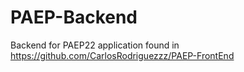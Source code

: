 # PAEP-Backend

Backend for PAEP22 application found in https://github.com/CarlosRodriguezzz/PAEP-FrontEnd
